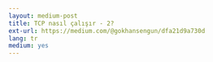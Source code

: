 ```yaml
---
layout: medium-post
title: TCP nasıl çalışır - 2?
ext-url: https://medium.com/@gokhansengun/dfa21d9a730d
lang: tr
medium: yes 
---
```

